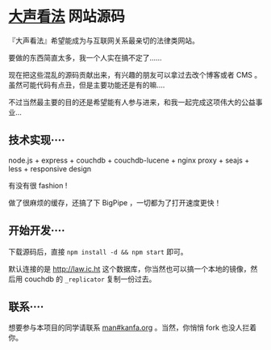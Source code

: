 # [大声看法](http://www.kanfa.org) 网站源码

『大声看法』希望能成为与互联网关系最亲切的法律类网站。

要做的东西简直太多，我一个人实在搞不定了……

现在把这些混乱的源码贡献出来，有兴趣的朋友可以拿过去改个博客或者 CMS 。虽然可能代码有点丑，但是主要功能还是有的嘛....

不过当然最主要的目的还是希望能有人参与进来，和我一起完成这项伟大的公益事业...

## 技术实现····

node.js + express + couchdb + couchdb-lucene + nginx proxy + seajs + less + responsive design

有没有很 fashion !

做了很麻烦的缓存，还搞了下 BigPipe ，一切都为了打开速度更快！

## 开始开发···· 

下载源码后，直接 `npm install -d && npm start` 即可。

默认连接的是 http://law.ic.ht 这个数据库，你当然也可以搞一个本地的镜像，然后用 couchdb 的 `_replicator` 复制一份过去。

## 联系····

想要参与本项目的同学请联系 [man#kanfa.org](mailto:man@kanfa.org) 。当然，你悄悄 fork 也没人拦着你。
